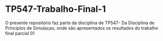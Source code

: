 # TP547-Trabalho-Final-1
O presente repositório faz parte da disciplina de TP547- Da Disciplina de Princípios de Simulaçao, onde são apresentados os resultados do trabalho final parcial 01
